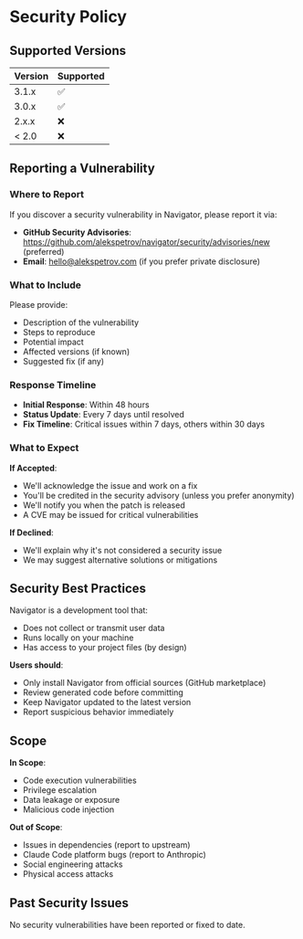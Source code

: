  # Security Policy

  ## Supported Versions

  | Version | Supported          |
  | ------- | ------------------ |
  | 3.1.x   | :white_check_mark: |
  | 3.0.x   | :white_check_mark: |
  | 2.x.x   | :x:                |
  | < 2.0   | :x:                |

  ## Reporting a Vulnerability

  ### Where to Report

  If you discover a security vulnerability in Navigator, please report it via:

  - **GitHub Security Advisories**:
  https://github.com/alekspetrov/navigator/security/advisories/new (preferred)
  - **Email**: hello@alekspetrov.com (if you prefer private disclosure)

  ### What to Include

  Please provide:
  - Description of the vulnerability
  - Steps to reproduce
  - Potential impact
  - Affected versions (if known)
  - Suggested fix (if any)

  ### Response Timeline

  - **Initial Response**: Within 48 hours
  - **Status Update**: Every 7 days until resolved
  - **Fix Timeline**: Critical issues within 7 days, others within 30 days

  ### What to Expect

  **If Accepted**:
  - We'll acknowledge the issue and work on a fix
  - You'll be credited in the security advisory (unless you prefer anonymity)
  - We'll notify you when the patch is released
  - A CVE may be issued for critical vulnerabilities

  **If Declined**:
  - We'll explain why it's not considered a security issue
  - We may suggest alternative solutions or mitigations

  ## Security Best Practices

  Navigator is a development tool that:
  - Does not collect or transmit user data
  - Runs locally on your machine
  - Has access to your project files (by design)

  **Users should**:
  - Only install Navigator from official sources (GitHub marketplace)
  - Review generated code before committing
  - Keep Navigator updated to the latest version
  - Report suspicious behavior immediately

  ## Scope

  **In Scope**:
  - Code execution vulnerabilities
  - Privilege escalation
  - Data leakage or exposure
  - Malicious code injection

  **Out of Scope**:
  - Issues in dependencies (report to upstream)
  - Claude Code platform bugs (report to Anthropic)
  - Social engineering attacks
  - Physical access attacks

  ## Past Security Issues

  No security vulnerabilities have been reported or fixed to date.
